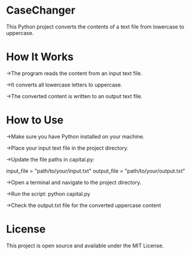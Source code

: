 # CaseChanger
This Python project converts the contents of a text file from lowercase to uppercase.

# How It Works

->The program reads the content from an input text file.

->It converts all lowercase letters to uppercase.

->The converted content is written to an output text file.


# How to Use

->Make sure you have Python installed on your machine.

->Place your input text file in the project directory.

->Update the file paths in capital.py:

  input_file = "path/to/your/input.txt"
  output_file = "path/to/your/output.txt"

->Open a terminal and navigate to the project directory.

->Run the script:
  python capital.py

->Check the output.txt file for the converted uppercase content


# License

This project is open source and available under the MIT License.
